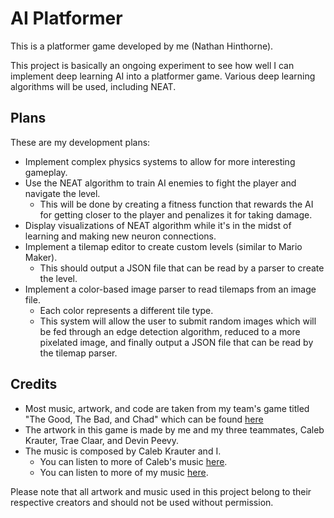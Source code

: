 # AI Platformer

This is a platformer game developed by me (Nathan Hinthorne). 

This project is basically an ongoing experiment to see how well I can implement deep learning AI into a platformer game. Various deep learning algorithms will be used, including NEAT.

## Plans

These are my development plans:
- Implement complex physics systems to allow for more interesting gameplay.
- Use the NEAT algorithm to train AI enemies to fight the player and navigate the level.
    - This will be done by creating a fitness function that rewards the AI for getting closer to the player and penalizes it for taking damage.
- Display visualizations of NEAT algorithm while it's in the midst of learning and making new neuron connections.
- Implement a tilemap editor to create custom levels (similar to Mario Maker).
    - This should output a JSON file that can be read by a parser to create the level.
- Implement a color-based image parser to read tilemaps from an image file.
    - Each color represents a different tile type.
    - This system will allow the user to submit random images which will be fed through an edge detection algorithm, reduced to a more pixelated image, and finally output a JSON file that can be read by the tilemap parser.


## Credits

- Most music, artwork, and code are taken from my team's game titled "The Good, The Bad, and Chad" which can be found [here](https://github.com/GoodBadChad/good-bad-chad-br)
- The artwork in this game is made by me and my three teammates, Caleb Krauter, Trae Claar, and Devin Peevy.
- The music is composed by Caleb Krauter and I. 
    - You can listen to more of Caleb's music [here](https://www.youtube.com/@calebkrauterdev).
    - You can listen to more of my music [here](https://www.youtube.com/channel/UCDfVvgwwc6MoM7CtsUDdhXA).

Please note that all artwork and music used in this project belong to their respective creators and should not be used without permission.
